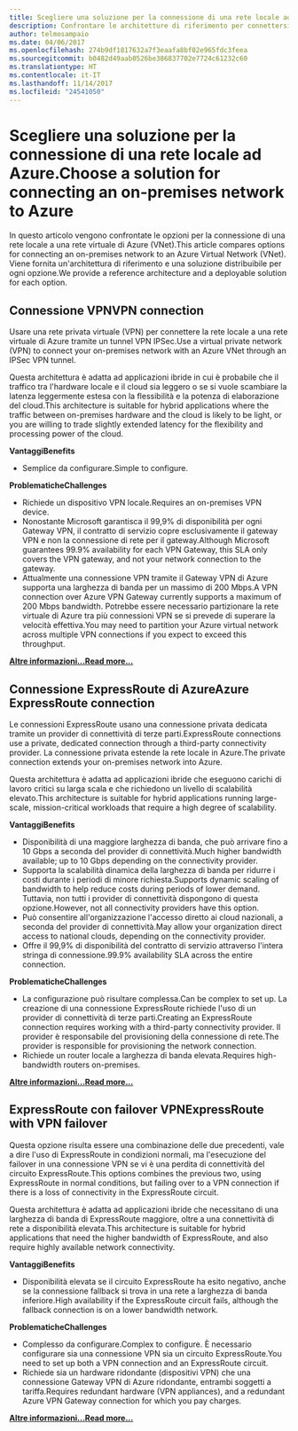 ```yaml
---
title: Scegliere una soluzione per la connessione di una rete locale ad Azure.
description: Confrontare le architetture di riferimento per connettersi a una rete locale in Azure.
author: telmosampaio
ms.date: 04/06/2017
ms.openlocfilehash: 274b9df1817632a7f3eaafa8bf02e965fdc3feea
ms.sourcegitcommit: b0482d49aab0526be386837702e7724c61232c60
ms.translationtype: HT
ms.contentlocale: it-IT
ms.lasthandoff: 11/14/2017
ms.locfileid: "24541050"
---
```

# <a name="choose-a-solution-for-connecting-an-on-premises-network-to-azure"></a><span data-ttu-id="0ec3d-103">Scegliere una soluzione per la connessione di una rete locale ad Azure.</span><span class="sxs-lookup"><span data-stu-id="0ec3d-103">Choose a solution for connecting an on-premises network to Azure</span></span>

<span data-ttu-id="0ec3d-104">In questo articolo vengono confrontate le opzioni per la connessione di una rete locale a una rete virtuale di Azure (VNet).</span><span class="sxs-lookup"><span data-stu-id="0ec3d-104">This article compares options for connecting an on-premises network to an Azure Virtual Network (VNet).</span></span> <span data-ttu-id="0ec3d-105">Viene fornita un'architettura di riferimento e una soluzione distribuibile per ogni opzione.</span><span class="sxs-lookup"><span data-stu-id="0ec3d-105">We provide a reference architecture and a deployable solution for each option.</span></span>

## <a name="vpn-connection"></a><span data-ttu-id="0ec3d-106">Connessione VPN</span><span class="sxs-lookup"><span data-stu-id="0ec3d-106">VPN connection</span></span>

<span data-ttu-id="0ec3d-107">Usare una rete privata virtuale (VPN) per connettere la rete locale a una rete virtuale di Azure tramite un tunnel VPN IPSec.</span><span class="sxs-lookup"><span data-stu-id="0ec3d-107">Use a virtual private network (VPN) to connect your on-premises network with an Azure VNet through an IPSec VPN tunnel.</span></span>

<span data-ttu-id="0ec3d-108">Questa architettura è adatta ad applicazioni ibride in cui è probabile che il traffico tra l'hardware locale e il cloud sia leggero o se si vuole scambiare la latenza leggermente estesa con la flessibilità e la potenza di elaborazione del cloud.</span><span class="sxs-lookup"><span data-stu-id="0ec3d-108">This architecture is suitable for hybrid applications where the traffic between on-premises hardware and the cloud is likely to be light, or you are willing to trade slightly extended latency for the flexibility and processing power of the cloud.</span></span>

<span data-ttu-id="0ec3d-109">**Vantaggi**</span><span class="sxs-lookup"><span data-stu-id="0ec3d-109">**Benefits**</span></span>

- <span data-ttu-id="0ec3d-110">Semplice da configurare.</span><span class="sxs-lookup"><span data-stu-id="0ec3d-110">Simple to configure.</span></span>

<span data-ttu-id="0ec3d-111">**Problematiche**</span><span class="sxs-lookup"><span data-stu-id="0ec3d-111">**Challenges**</span></span>

- <span data-ttu-id="0ec3d-112">Richiede un dispositivo VPN locale.</span><span class="sxs-lookup"><span data-stu-id="0ec3d-112">Requires an on-premises VPN device.</span></span>
- <span data-ttu-id="0ec3d-113">Nonostante Microsoft garantisca il 99,9% di disponibilità per ogni Gateway VPN, il contratto di servizio copre esclusivamente il gateway VPN e non la connessione di rete per il gateway.</span><span class="sxs-lookup"><span data-stu-id="0ec3d-113">Although Microsoft guarantees 99.9% availability for each VPN Gateway, this SLA only covers the VPN gateway, and not your network connection to the gateway.</span></span>
- <span data-ttu-id="0ec3d-114">Attualmente una connessione VPN tramite il Gateway VPN di Azure supporta una larghezza di banda per un massimo di 200 Mbps.</span><span class="sxs-lookup"><span data-stu-id="0ec3d-114">A VPN connection over Azure VPN Gateway currently supports a maximum of 200 Mbps bandwidth.</span></span> <span data-ttu-id="0ec3d-115">Potrebbe essere necessario partizionare la rete virtuale di Azure tra più connessioni VPN se si prevede di superare la velocità effettiva.</span><span class="sxs-lookup"><span data-stu-id="0ec3d-115">You may need to partition your Azure virtual network across multiple VPN connections if you expect to exceed this throughput.</span></span>

<span data-ttu-id="0ec3d-116">**[Altre informazioni...][vpn]**</span><span class="sxs-lookup"><span data-stu-id="0ec3d-116">**[Read more...][vpn]**</span></span>

## <a name="azure-expressroute-connection"></a><span data-ttu-id="0ec3d-117">Connessione ExpressRoute di Azure</span><span class="sxs-lookup"><span data-stu-id="0ec3d-117">Azure ExpressRoute connection</span></span>

<span data-ttu-id="0ec3d-118">Le connessioni ExpressRoute usano una connessione privata dedicata tramite un provider di connettività di terze parti.</span><span class="sxs-lookup"><span data-stu-id="0ec3d-118">ExpressRoute connections use a private, dedicated connection through a third-party connectivity provider.</span></span> <span data-ttu-id="0ec3d-119">La connessione privata estende la rete locale in Azure.</span><span class="sxs-lookup"><span data-stu-id="0ec3d-119">The private connection extends your on-premises network into Azure.</span></span> 

<span data-ttu-id="0ec3d-120">Questa architettura è adatta ad applicazioni ibride che eseguono carichi di lavoro critici su larga scala e che richiedono un livello di scalabilità elevato.</span><span class="sxs-lookup"><span data-stu-id="0ec3d-120">This architecture is suitable for hybrid applications running large-scale, mission-critical workloads that require a high degree of scalability.</span></span> 

<span data-ttu-id="0ec3d-121">**Vantaggi**</span><span class="sxs-lookup"><span data-stu-id="0ec3d-121">**Benefits**</span></span>

- <span data-ttu-id="0ec3d-122">Disponibilità di una maggiore larghezza di banda, che può arrivare fino a 10 Gbps a seconda del provider di connettività.</span><span class="sxs-lookup"><span data-stu-id="0ec3d-122">Much higher bandwidth available; up to 10 Gbps depending on the connectivity provider.</span></span>
- <span data-ttu-id="0ec3d-123">Supporta la scalabilità dinamica della larghezza di banda per ridurre i costi durante i periodi di minore richiesta.</span><span class="sxs-lookup"><span data-stu-id="0ec3d-123">Supports dynamic scaling of bandwidth to help reduce costs during periods of lower demand.</span></span> <span data-ttu-id="0ec3d-124">Tuttavia, non tutti i provider di connettività dispongono di questa opzione.</span><span class="sxs-lookup"><span data-stu-id="0ec3d-124">However, not all connectivity providers have this option.</span></span>
- <span data-ttu-id="0ec3d-125">Può consentire all'organizzazione l'accesso diretto ai cloud nazionali, a seconda del provider di connettività.</span><span class="sxs-lookup"><span data-stu-id="0ec3d-125">May allow your organization direct access to national clouds, depending on the connectivity provider.</span></span>
- <span data-ttu-id="0ec3d-126">Offre il 99,9% di disponibilità del contratto di servizio attraverso l'intera stringa di connessione.</span><span class="sxs-lookup"><span data-stu-id="0ec3d-126">99.9% availability SLA across the entire connection.</span></span>

<span data-ttu-id="0ec3d-127">**Problematiche**</span><span class="sxs-lookup"><span data-stu-id="0ec3d-127">**Challenges**</span></span>

- <span data-ttu-id="0ec3d-128">La configurazione può risultare complessa.</span><span class="sxs-lookup"><span data-stu-id="0ec3d-128">Can be complex to set up.</span></span> <span data-ttu-id="0ec3d-129">La creazione di una connessione ExpressRoute richiede l'uso di un provider di connettività di terze parti.</span><span class="sxs-lookup"><span data-stu-id="0ec3d-129">Creating an ExpressRoute connection requires working with a third-party connectivity provider.</span></span> <span data-ttu-id="0ec3d-130">Il provider è responsabile del provisioning della connessione di rete.</span><span class="sxs-lookup"><span data-stu-id="0ec3d-130">The provider is responsible for provisioning the network connection.</span></span>
- <span data-ttu-id="0ec3d-131">Richiede un router locale a larghezza di banda elevata.</span><span class="sxs-lookup"><span data-stu-id="0ec3d-131">Requires high-bandwidth routers on-premises.</span></span>

<span data-ttu-id="0ec3d-132">**[Altre informazioni...][expressroute]**</span><span class="sxs-lookup"><span data-stu-id="0ec3d-132">**[Read more...][expressroute]**</span></span>

## <a name="expressroute-with-vpn-failover"></a><span data-ttu-id="0ec3d-133">ExpressRoute con failover VPN</span><span class="sxs-lookup"><span data-stu-id="0ec3d-133">ExpressRoute with VPN failover</span></span>

<span data-ttu-id="0ec3d-134">Questa opzione risulta essere una combinazione delle due precedenti, vale a dire l'uso di ExpressRoute in condizioni normali, ma l'esecuzione del failover in una connessione VPN se vi è una perdita di connettività del circuito ExpressRoute.</span><span class="sxs-lookup"><span data-stu-id="0ec3d-134">This options combines the previous two, using ExpressRoute in normal conditions, but failing over to a VPN connection if there is a loss of connectivity in the ExpressRoute circuit.</span></span>

<span data-ttu-id="0ec3d-135">Questa architettura è adatta ad applicazioni ibride che necessitano di una larghezza di banda di ExpressRoute maggiore, oltre a una connettività di rete a disponibilità elevata.</span><span class="sxs-lookup"><span data-stu-id="0ec3d-135">This architecture is suitable for hybrid applications that need the higher bandwidth of ExpressRoute, and also require highly available network connectivity.</span></span> 

<span data-ttu-id="0ec3d-136">**Vantaggi**</span><span class="sxs-lookup"><span data-stu-id="0ec3d-136">**Benefits**</span></span>

- <span data-ttu-id="0ec3d-137">Disponibilità elevata se il circuito ExpressRoute ha esito negativo, anche se la connessione fallback si trova in una rete a larghezza di banda inferiore.</span><span class="sxs-lookup"><span data-stu-id="0ec3d-137">High availability if the ExpressRoute circuit fails, although the fallback connection is on a lower bandwidth network.</span></span>

<span data-ttu-id="0ec3d-138">**Problematiche**</span><span class="sxs-lookup"><span data-stu-id="0ec3d-138">**Challenges**</span></span>

- <span data-ttu-id="0ec3d-139">Complesso da configurare.</span><span class="sxs-lookup"><span data-stu-id="0ec3d-139">Complex to configure.</span></span> <span data-ttu-id="0ec3d-140">È necessario configurare sia una connessione VPN sia un circuito ExpressRoute.</span><span class="sxs-lookup"><span data-stu-id="0ec3d-140">You need to set up both a VPN connection and an ExpressRoute circuit.</span></span>
- <span data-ttu-id="0ec3d-141">Richiede sia un hardware ridondante (dispositivi VPN) che una connessione Gateway VPN di Azure ridondante, entrambi soggetti a tariffa.</span><span class="sxs-lookup"><span data-stu-id="0ec3d-141">Requires redundant hardware (VPN appliances), and a redundant Azure VPN Gateway connection for which you pay charges.</span></span>

<span data-ttu-id="0ec3d-142">**[Altre informazioni...][expressroute-vpn-failover]**</span><span class="sxs-lookup"><span data-stu-id="0ec3d-142">**[Read more...][expressroute-vpn-failover]**</span></span>

<!-- links -->
[expressroute]: ./expressroute.md
[expressroute-vpn-failover]: ./expressroute-vpn-failover.md
[vpn]: ./vpn.md